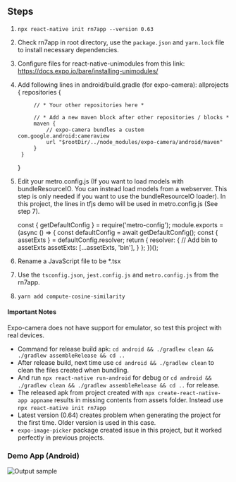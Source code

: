 ## Steps
1. `npx react-native init rn7app --version 0.63`
2. Check rn7app in root directory, use the `package.json` and `yarn.lock` file to install necessary dependencies.
3. Configure files for react-native-unimodules from this link: https://docs.expo.io/bare/installing-unimodules/
4. Add following lines in android/build.gradle (for expo-camera):
    allprojects {
        repositories {

            // * Your other repositories here *

            // * Add a new maven block after other repositories / blocks *
            maven {
                // expo-camera bundles a custom com.google.android:cameraview
                url "$rootDir/../node_modules/expo-camera/android/maven"
            }
        }
    }
5. Edit your metro.config.js (If you want to load models with bundleResourceIO. You can instead load models from a webserver. This step is only needed if you want to use the bundleResourceIO loader). In this project, the lines in tfjs demo will be used in metro.config.js (See step 7).

    const { getDefaultConfig } = require('metro-config');
    module.exports = (async () => {
    const defaultConfig = await getDefaultConfig();
    const { assetExts } = defaultConfig.resolver;
    return {
        resolver: {
        // Add bin to assetExts
        assetExts: [...assetExts, 'bin'],
        }
    };
    })();

6. Rename a JavaScript file to be *.tsx
7. Use the `tsconfig.json`, `jest.config.js` and `metro.config.js` from the rn7app.
8. `yarn add compute-cosine-similarity`


#### Important Notes
Expo-camera does not have support for emulator, so test this project with real devices.
* Command for release build apk: `cd android && ./gradlew clean && ./gradlew assembleRelease && cd ..`
* After release build, next time use `cd android && ./gradlew clean` to clean the files created when bundling. 
* And run `npx react-native run-android` for debug or `cd android && ./gradlew clean && ./gradlew assembleRelease && cd ..` for release.
* The released apk from project created with `npx create-react-native-app appname` results in missing contents from assets folder. Instead use `npx react-native init rn7app`
* Latest version (0.64) creates problem when generating the project for the first time. Older version is used in this case.
* `expo-image-picker` package created issue in this project, but it worked perfectly in previous projects.


### Demo App (Android)
![Output sample](https://github.com/Sabit-Ahmed/React-Native-Projects/blob/main/rn9app/Demo.gif)


